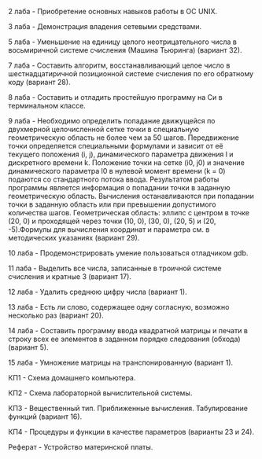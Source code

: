 2 лаба - Приобретение основных навыков работы в ОС UNIX.

3 лаба - Демонстрация владения сетевыми средствами.

5 лаба - Уменьшение на единицу целого неотрицательного числа в восьмиричной
системе счисления (Машина Тьюринга) (вариант 32).

7 лаба - Составить алгоритм, восстанавливающий целое число в шестнадцатиричной 
позиционной системе счисления по его обратному коду (вариант 28).

8 лаба - Составить и отладить простейшую программу на Си в терминальном классе.

9 лаба - Необходимо определить попадание движущейся по двухмерной целочисленной сетке 
точки в специальную геометрическую область не более чем за 50 шагов. Передвижение точки определяется специальными формулами и зависит от её текущего положения (i, j), динамического параметра движения l и дискретного времени k. Положение точки на сетке (i0, j0) и значение динамического параметра l0 в нулевой момент времени (k = 0) подаются со стандартного потока ввода. Результатом работы программы является информация о попадании точки в заданную геометрическую область. Вычисления останавливаются при попадании точки в заданную область или при превышении допустимого количества шагов. Геометрическая область: эллипс с центром в точке (20, 0) и проходящей через точки (10, 0), (30, 0), (20, 5) и (20, -5).Формулы для вычисления координат и параметра см. в методических указаниях (вариант 29).

10 лаба - Продемонстрировать умение пользоваться отладчиком gdb.

11 лаба - Выделить все числа, записанные в троичной системе счисления и кратные 3 (вариант 17).

12 лаба - Удалить среднюю цифру числа (вариант 1).

13 лаба - Есть ли слово, содержащее одну согласную, возможно несколько раз (вариант 20).

14 лаба - Составить программу ввода квадратной матрицы и печати в строку всех ее элементов в заданном порядке следования (обхода) (вариант 5).

15 лаба - Умножение матрицы на транспонированную (вариант 1).

КП1 - Схема домашнего компьютера.

КП2 - Схема лабораторной вычислительной системы.

КП3 - Вещественный тип. Приближенные вычисления. Табулирование функций (вариант 16).

КП4 - Процедуры и функции в качестве параметров (варианты 23 и 24).

Реферат - Устройство материнской платы.
